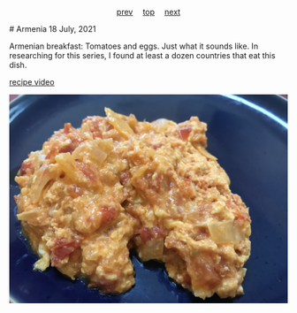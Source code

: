 <span><p align=center>
[prev](argentina.md)&emsp;
[top](../index.md)&emsp;
[next](australia.md)
</p></span>
# Armenia
18 July, 2021


Armenian breakfast: Tomatoes and eggs. Just what it sounds like. In
researching for this series, I found at least a dozen countries that
eat this dish.

[recipe video](https://youtu.be/652SKFwByfc)

![tomato/egg scrambel](images/armenia.jpeg)